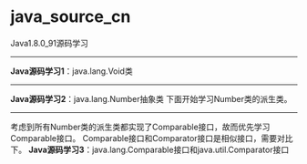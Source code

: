 # java_source_cn
Java1.8.0_91源码学习

***
**Java源码学习1**：java.lang.Void类
***
**Java源码学习2**：java.lang.Number抽象类
下面开始学习Number类的派生类。
***
考虑到所有Number类的派生类都实现了Comparable接口，故而优先学习Comparable接口。
Comparable接口和Comparator接口是相似接口，需要对比下。
**Java源码学习3**：java.lang.Comparable接口和java.util.Comparator接口
